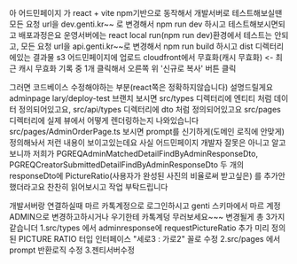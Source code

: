 아 어드민페이지 가 react + vite npm기반으로 동작해서
개발서버로 테스트해보실땐 
모든 요청 url을 dev.genti.kr~~ 로 변경해서 
npm run dev 하시고 테스트해보시면되고
배포과정은요 
운영서버에는 react local run(npm run dev)환경에서 테스트는 안되고, 
모든 요청 url을 api.genti.kr~~로 변경해서
npm run build 하시고
dist 디렉터리에있는 결과물 s3 어드민페이지에 업로드
cloudfront에서 무효화(캐시 무효화) <- 최근 캐시 무효화 기록 중 1개 클릭해서 오른쪽 위 '신규로 복사' 버튼 클릭

그러면 코드베이스 수정해야하는 부분(react쪽은 정확하지않습니다) 설명드릴게요
adminpage lary/deploy-test 브랜치 보시면
src/types 디렉터리에 엔티티 처럼 데이터 정의되어있고요, 
src/api/types 디렉터리에 dto 처럼 정의되어있고요
src/pages 디렉터리에 실제 뷰에서 어떻게 렌더링하는지 나와있습니다
src/pages/AdminOrderPage.ts 보시면 prompt를 신기하게(도메인 로직에 안맞게) 정의해놔서 저런 내용이 보이고있는데요
사실 어드민페이지 개발자 잘못은 아니고
알고보니까 저희가 PGREQAdminMatchedDetailFindByAdminResponseDto,
PGREQCreatorSubmittedDetailFindByAdminResponseDto
두 개의 responseDto에 PictureRatio(사용자가 완성된 사진의 비율로써 받고싶은) 를 추가안했더라고요 찬찬히 읽어보시고 작업 부탁드립니다


개발서버랑 연결하실때 마르 카톡계정으로 로그인하시고 genti 스키마에서 마르 계정 ADMIN으로 변경하고하시거나 우기한테 카톡계덩 무러보세요~~~
변경될게 총 3가지 같습니더
1.src/types 에서 adminresponse에 requestPictureRatio 추가 
미리 정의된 PICTURE RATIO 터입 인터페이스 "세로3 : 가로2" 꼴로 수정
2.src/pages 에서 prompt 반환로직 수정
3.젠티서버수정
